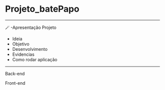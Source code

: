 # Projeto_batePapo

---------------------

🪄 -Apresentação Projeto

- Ideia
- Objetivo
- Desenvolvimento
- Evidencias
- Como rodar aplicação

--------------

Back-end

Front-end

